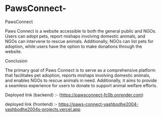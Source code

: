 # PawsConnect-
PawsConnect

Paws Connect is a website accessible to both the general public and NGOs. Users can adopt pets, report mishaps involving domestic animals, and NGOs can intervene to rescue animals. Additionally, NGOs can list pets for adoption, while users have the option to make donations through the website.

Conclusion 

The primary goal of Paws Connect is to serve as a comprehensive platform that facilitates pet adoption, reports mishaps involving domestic animals, and enables NGOs to rescue animals in need. Additionally, it aims to provide a seamless experience for users to donate to support animal welfare efforts.

Deployed link (backend) :- (https://pawsconnect-fc0b.onrender.com)

deployed link (frontend) :- https://paws-connect-yashbodhe2004-yashbodhe2004s-projects.vercel.app
